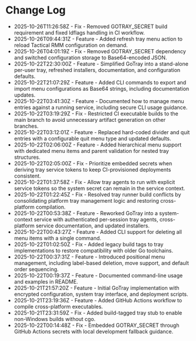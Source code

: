 # Change Log

- 2025-10-26T11:26:58Z - Fix - Removed GOTRAY_SECRET build requirement and fixed ldflags handling in CI workflow.
- 2025-10-26T09:44:31Z - Feature - Added refresh tray menu action to reload Tactical RMM configuration on demand.
- 2025-10-26T04:01:19Z - Fix - Removed GOTRAY_SECRET dependency and switched configuration storage to Base64-encoded JSON.
- 2025-10-22T22:30:00Z - Feature - Simplified GoTray into a stand-alone per-user tray, refreshed installers, documentation, and configuration defaults.
- 2025-10-22T21:07:29Z - Feature - Added CLI commands to export and import menu configurations as Base64 strings, including documentation updates.
- 2025-10-22T03:41:30Z - Feature - Documented how to manage menu entries against a running service, including secure CLI usage guidance.
- 2025-10-22T03:19:29Z - Fix - Restricted CI executable builds to the main branch to avoid unnecessary artifact generation on other branches.
- 2025-10-22T03:12:01Z - Feature - Replaced hard-coded divider and quit entries with a configurable quit menu type and updated defaults.
- 2025-10-22T02:06:00Z - Feature - Added hierarchical menu support with dedicated menu items and parent validation for nested tray structures.
- 2025-10-22T02:05:00Z - Fix - Prioritize embedded secrets when deriving tray service tokens to keep CI-provisioned deployments consistent.
- 2025-10-22T01:37:58Z - Fix - Allow tray agents to run with explicit service tokens so the system secret can remain in the service context.
- 2025-10-22T01:22:45Z - Fix - Resolved tray runner build conflicts by consolidating platform tray management logic and restoring cross-platform compilation.
- 2025-10-22T00:53:38Z - Feature - Reworked GoTray into a system-context service with authenticated per-session tray agents, cross-platform service documentation, and updated installers.
- 2025-10-22T00:43:27Z - Feature - Added CLI support for deleting all menu items with a single command.
- 2025-10-22T01:02:50Z - Fix - Added legacy build tags to tray implementations to restore compatibility with older Go toolchains.
- 2025-10-22T00:37:31Z - Feature - Introduced positional menu management, including label-based deletion, move support, and default order sequencing.
- 2025-10-22T00:19:37Z - Feature - Documented command-line usage and examples in README.
- 2025-10-21T21:57:20Z - Feature - Initial GoTray implementation with encrypted configuration, system tray interface, and deployment scripts.
- 2025-10-21T23:19:36Z - Feature - Added GitHub Actions workflow to compile cross-platform executables.
- 2025-10-21T23:31:59Z - Fix - Added build-tagged tray stub to enable non-Windows builds without cgo.
- 2025-10-22T00:14:48Z - Fix - Embedded GOTRAY_SECRET through GitHub Actions secrets with local development fallback guidance.
